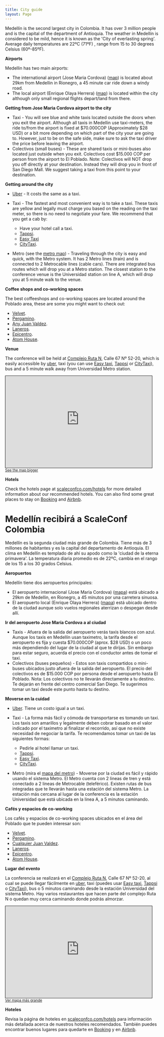```yaml
---
title: City guide
layout: Page
---
```

Medellín is the second largest city in Colombia. It has over 3 million people and is the capital of the department of Antioquia. The weather in Medellín is considered to be mild, hence it is known as the 'City of everlasting spring'. Average daily temperatures are 22ºC (71ºF) , range from 15 to 30 degrees Celsius (60º-85ºF).

**Airports**</br>

Medellin has two main airports:
* The international airport (Jose Maria Cordova) (<a href="https://goo.gl/maps/nFGmaWQ5MoP2">map</a>) is located about 29km from Medellin in Rionegro, a 45 minute car ride down a windy road.
* The local airport (Enrique Olaya Herrera) (<a href="https://goo.gl/maps/EbnZTxBzckn">map</a>) is located within the city although only small regional flights depart/land from there.

**Getting from Jose Maria Cordova airport to the city**</br>

* Taxi - You will see blue and white taxis located outside the doors when you exit the airport. Although all taxis in Medellin use taxi-meters, the ride to/from the airport is fixed at $70.000COP (Approximately $28 USD) or a bit more depending on which part of the city your are going to. However, just to be on the safe side, make sure to ask the taxi driver the price before leaving the airport.
* Colectivos (small buses) - These are shared taxis or mini-buses also located just outside when you exit.
Colectivos cost $15.000 COP per person from the airport to El Poblado.
Note: Colectivos will NOT drop you off directly at your destination. Instead they will drop you in front of San Diego Mall. We suggest taking a taxi from this point to your destination.

**Getting around the city**</br>

* <a href="http://www.uber.com">Uber</a> - It costs the same as a taxi.
* Taxi - The fastest and most convenient way is to take a taxi. These taxis are yellow and legally must charge you based on the reading on the taxi meter, so there is no need to negotiate your fare. We recommend that you get a cab by:
    * Have your hotel call a taxi.
    * <a href="https://tappsi.co/">Tappsi</a>.
    * <a href="http://www.easytaxi.com/co/">Easy Taxi</a>
    * <a href="https://citytaxiapp.co/">CityTaxi</a>.

* Metro (see the <a href="https://www.metrodemedellin.gov.co/Portals/1/pdf/g-mapa-esquematico.PDF.pdf">metro map</a>) - Traveling through the city is easy and quick, with the Metro system. It has 2 Metro lines (train) and is connected to 2 Metrocable lines (cable cars).
There are integrated bus routes which will drop you at a Metro station.
The closest station to the conference venue is the Universidad station on line A, which will drop you at 5 minute walk to the venue.

**Coffee shops and co-working spaces**</br>

The best coffeeshops and co-working spaces are located around the Poblado area, these are some you might want to check out:
* <a href="http://cafevelvet.co">Velvet</a>.
* <a href="https://www.facebook.com/pergaminocafe/">Pergamino</a>.
* <a href="http://www.juanvaldezcafe.com">Any Juan Valdez</a>.
* <a href="https://www.laneros.com/contenido/laneros-coworking-te-esperamos/">Laneros</a>.
* <a href="http://www.epicentro.com.co/">Epicentro</a>.
* <a href="http://atomhouse.com/">Atom House</a>.

**Venue**</br>

The conference will be held at <a href="http://www.rutanmedellin.org/es/">Complejo Ruta N</a>, Calle 67 Nº 52-20, which is easily accessible by <a href="http://www.uber.com">uber</a>, taxi (you can use <a href="http://www.easytaxi.com/co/">Easy taxi</a>, <a href="https://tappsi.co/">Tappsi</a> or <a href="https://citytaxiapp.co/">CityTaxi</a>), bus and a 5 minute walk away from Universidad Metro station.

<iframe width="95%" height="300" frameborder="0" scrolling="no" marginheight="0" marginwidth="0" src="http://www.openstreetmap.org/export/embed.html?bbox=-75.57201147079469%2C6.261219950302059%2C-75.56096076965333%2C6.268034737657311&amp;layer=mapnik&amp;marker=6.2646273551021165%2C-75.566486120224" style="border: 1px solid black"></iframe><br/><small><a href="http://www.openstreetmap.org/?mlat=6.26463&amp;mlon=-75.56649#map=17/6.26463/-75.56649">See the map bigger</a></small>

**Hotels**</br>

Check the hotels page at <a href="http://scaleconfco.com/hotels">scaleconfco.com/hotels</a> for more detailed information about our recommended hotels. You can also find some great places to stay on <a href="http://booking.com">Booking</a> and <a href="http://airbnb.com.co">Airbnb</a>.

<h1 class="eau-bold f1 blue bb-blue dib ttu">Medellín recibirá a ScaleConf Colombia</h1>

Medellín es la segunda ciudad más grande de Colombia. Tiene más de 3 millones de habitantes y es la capital del departamento de Antioquia. El clima en Medellín es templado de ahí su apodo como la 'ciudad de la eterna primavera'. La temperatura diaria promedio es de 22ºC, cambia en el rango de los 15 a los 30 grados Celsius.

**Aeropuertos**</br>

Medellín tiene dos aeropuertos principales:
* El aeropuerto internacional (Jose Maria Cordova) (<a href="https://goo.gl/maps/nFGmaWQ5MoP2">mapa</a>) está ubicado a 29km de Medellin, en Rionegro, a 45 minutos por una carretera sinuosa.
* El aeropuerto local (Enrique Olaya Herrera) (<a href="https://goo.gl/maps/EbnZTxBzckn">mapa</a>) está ubicado dentro de la ciudad aunque solo vuelos regionales aterrizan o despegan desde allí.

**Ir del aeropuerto Jose María Cordova a al ciudad**</br>

* Taxis - Afuera de la salida del aeropuerto verás taxis blancos con azul. Aunque los taxis en Medellín usan taximetro, la tarifa desde el aeropuerto es fija y cuesta $70.000COP (aprox. $28 USD) o un poco más dependiendo del lugar de la ciudad al que te dirijas. Sin embargo para estar seguro, acuerda el precio con el conductor antes de tomar el taxi.
* Colectivos (buses pequeños) - Estos son taxis compartidos o mini-buses ubicados justo afuera de la salida del aeropuerto. El precio del colectivos es de $15.000 COP por persona desde el aeropuerto hasta El Poblado.
Nota: Los colectivos no te llevarán directamente a tu destino. Te dejarán en frente del centro comercial San Diego. Te sugerimos tomar un taxi desde este punto hasta tu destino.

**Moverse en la cuidad**</br>

* <a href="http://www.uber.com">Uber</a>. Tiene un costo igual a un taxi.
* Taxi - La forma más fácil y cómoda de transportarse es tomando un taxi. Los taxis son amarillos y legalmente deben cobrar basado en el valor indicado por el taximetro al finalizar el recorrido, así que no existe necesidad de negociar la tarifa. Te recomendamos tomar un taxi de las siguientes formas:
    * Pedirle al hotel llamar un taxi.
    * <a href="https://tappsi.co/">Tappsi</a>.
    * <a href="http://www.easytaxi.com/co/">Easy Taxi</a>.
    * <a href="https://citytaxiapp.co/">CityTaxi</a>.

* Metro (mira el <a href="https://www.metrodemedellin.gov.co/Portals/1/pdf/g-mapa-esquematico.PDF.pdf">mapa del metro</a>) - Moverse por la ciudad es fácil y rápido usando el sistema Metro. El Metro cuenta con 2 lineas de tren y está conectado a 2 lineas de Metrocable (teleférico).
Existen rutas de bus integradas que te llevarán hasta una estación del sistema Metro.
La estación más cercana al lugar de la conferencia es la estación Universidad que está ubicada en la linea A, a 5 minutos caminando.

**Cafés y espacios de co-working**</br>

Los cafés y espacios de co-working spaces ubicados en el área del Poblado que te pueden interesar son:
* <a href="http://cafevelvet.co">Velvet</a>.
* <a href="https://www.facebook.com/pergaminocafe/">Pergamino</a>.
* <a href="http://www.juanvaldezcafe.com">Cualquier Juan Valdez</a>.
* <a href="https://www.laneros.com/contenido/laneros-coworking-te-esperamos/">Laneros</a>.
* <a href="http://www.epicentro.com.co/">Epicentro</a>.
* <a href="http://atomhouse.com/">Atom House</a>.

**Lugar del evento**</br>

La conferencia se realizará en el <a href="http://www.rutanmedellin.org/es/">Complejo Ruta N</a>, Calle 67 Nº 52-20, al cual se puede llegar fácilmente en <a href="http://www.uber.com">uber</a>, taxi (puedes usar <a href="http://www.easytaxi.com/co/">Easy taxi</a>, <a href="https://tappsi.co/">Tappsi</a> o <a href="https://citytaxiapp.co/">CityTaxi</a>), bus o 5 minutos caminando desde la estación Universidad del sistema Metro.
Hay varios restaurantes que hacen parte del complejo Ruta N o quedan muy cerca caminando donde podrás almorzar.

<iframe width="95%" height="300" frameborder="0" scrolling="no" marginheight="0" marginwidth="0" src="http://www.openstreetmap.org/export/embed.html?bbox=-75.57201147079469%2C6.261219950302059%2C-75.56096076965333%2C6.268034737657311&amp;layer=mapnik&amp;marker=6.2646273551021165%2C-75.566486120224" style="border: 1px solid black"></iframe><br/><small><a href="http://www.openstreetmap.org/?mlat=6.26463&amp;mlon=-75.56649#map=17/6.26463/-75.56649">Ver mapa más grande</a></small>

**Hoteles**</br>

Revisa la página de hoteles en <a href="http://scaleconfco.com/hotels">scaleconfco.com/hotels</a> para información más detallada acerca de nuestros hoteles recomendados. También puedes encontrar buenos lugares para quedarte en <a href="http://booking.com">Booking</a> y en <a href="http://airbnb.com.co">Airbnb</a>.
